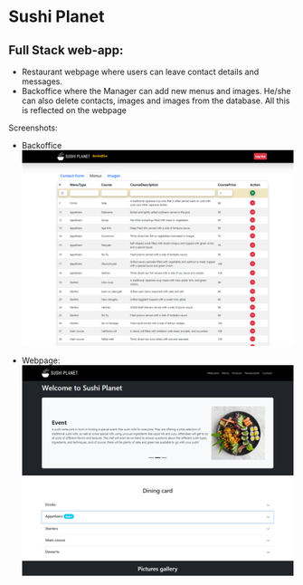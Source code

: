 # Sushi Planet
## Full Stack web-app:
- Restaurant webpage where users can leave contact details and messages. 
- Backoffice where the Manager can add new menus and images. He/she can also delete contacts, images and images from the database. All this is reflected on the webpage

Screenshots:
- Backoffice
![backoffice](/application/source/images/screenshot%20backend.PNG)



- Webpage:
![webpage](/application/source/images/screenshot%20webpage.PNG)





